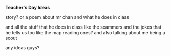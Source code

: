 **Teacher's Day Ideas**

story? 
or a poem 
about mr chan and what he does in class

and all the stuff that he does in class
like the scammers
and the jokes that he tells us too
like the map reading ones? 
and also talking about me being a scout

any ideas guys?
